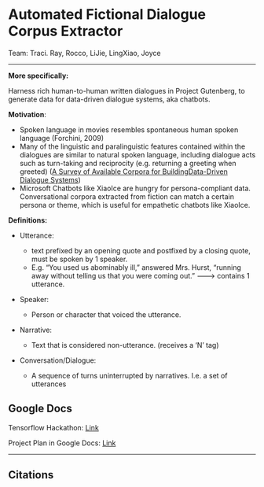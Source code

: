 # Automated Fictional Dialogue Corpus Extractor
Team: Traci. Ray, Rocco, LiJie, LingXiao, Joyce

---

**More specifically:**

Harness rich human-to-human written dialogues in Project Gutenberg, to generate data for data-driven dialogue systems, aka chatbots. 

**Motivation**:

- Spoken language in movies resembles spontaneous human spoken language (Forchini, 2009)
- Many of the linguistic and paralinguistic features contained within the dialogues are similar to natural spoken language, including dialogue acts such as turn-taking and reciprocity (e.g. returning a greeting when greeted) ([A Survey of Available Corpora for BuildingData-Driven Dialogue Systems](https://arxiv.org/pdf/1512.05742.pdf))
- Microsoft Chatbots like XiaoIce are hungry for persona-compliant data. Conversational corpora extracted from fiction can match a certain persona or theme, which is useful for empathetic chatbots like XiaoIce.

**Definitions:**

- Utterance: 

  - text prefixed by an opening quote and postfixed by a closing quote, must be spoken by 1 speaker. 
  - E.g. “You used us abominably ill,” answered Mrs. Hurst, “running away without telling us that you were coming out.” ---> contains 1 utterance. 

- Speaker:

  - Person or character that voiced the utterance. 

- Narrative:

  - Text that is considered non-utterance. (receives a ‘N’ tag)

- Conversation/Dialogue:

  - A sequence of turns uninterrupted by narratives. I.e. a set of utterances



## Google Docs

Tensorflow Hackathon: [Link](https://tensorflow.devpost.com/)

Project Plan in Google Docs: [Link](https://docs.google.com/document/d/153GR4_yngHeu6puHnFf-QMzcHXKFKgx94QIK6zLsQCI/edit?usp=sharing)



---

## Citations

